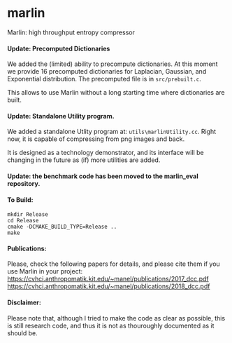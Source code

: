 # marlin
Marlin: high throughput entropy compressor

#### Update: Precomputed Dictionaries

We added the (limited) ability to precompute dictionaries.
At this moment we provide 16 precomputed dictionaries for Laplacian, Gaussian, and Exponential distribution.
The precomputed file is in `src/prebuilt.c`. 

This allows to use Marlin without a long starting time where dictionaries are built.

#### Update: Standalone Utility program.

We added a standalone Utlity program at: `utils\marlinUtility.cc`.
Right now, it is capable of compressing from png images and back. 

It is designed as a technology demonstrator, and its interface will be changing in the future as (if) more utilities are added.


#### Update: the benchmark code has been moved to the marlin_eval repository.

#### To Build:

    mkdir Release
    cd Release
    cmake -DCMAKE_BUILD_TYPE=Release ..
    make

#### Publications:
Please, check the following papers for details, and please cite them if you use Marlin in your project:
<https://cvhci.anthropomatik.kit.edu/~manel/publications/2017_dcc.pdf>
<https://cvhci.anthropomatik.kit.edu/~manel/publications/2018_dcc.pdf>


#### Disclaimer:

Please note that, although I tried to make the code as clear as possible, this is still research code, and thus it is not as thouroughly documented as it should be.
